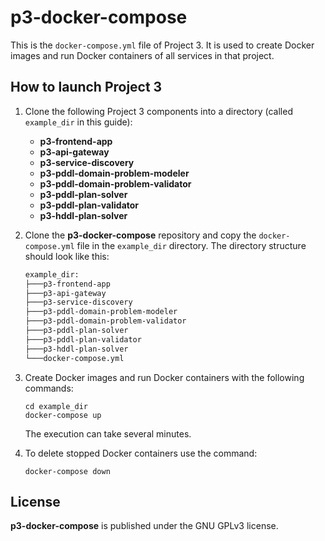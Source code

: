 # p3-docker-compose

This is the `docker-compose.yml` file of Project 3.
It is used to create Docker images and run Docker containers of all services in that project.

## How to launch Project 3

1. Clone the following Project 3 components into a directory (called `example_dir` in this guide):
    * **p3-frontend-app**
    * **p3-api-gateway**
    * **p3-service-discovery**
    * **p3-pddl-domain-problem-modeler**
    * **p3-pddl-domain-problem-validator**
    * **p3-pddl-plan-solver**
    * **p3-pddl-plan-validator**
    * **p3-hddl-plan-solver**
1. Clone the **p3-docker-compose** repository and copy the `docker-compose.yml` file in the `example_dir` directory.
    The directory structure should look like this:
    ```bash
    example_dir:
    ├───p3-frontend-app
    ├───p3-api-gateway
    ├───p3-service-discovery
    ├───p3-pddl-domain-problem-modeler
    ├───p3-pddl-domain-problem-validator
    ├───p3-pddl-plan-solver
    ├───p3-pddl-plan-validator
    ├───p3-hddl-plan-solver
    └───docker-compose.yml
    ```
1. Create Docker images and run Docker containers with the following commands:
    ```
    cd example_dir
    docker-compose up
    ```
    The execution can take several minutes.

1. To delete stopped Docker containers use the command:
    ```
    docker-compose down
    ```

## License
**p3-docker-compose** is published under the GNU GPLv3 license.
